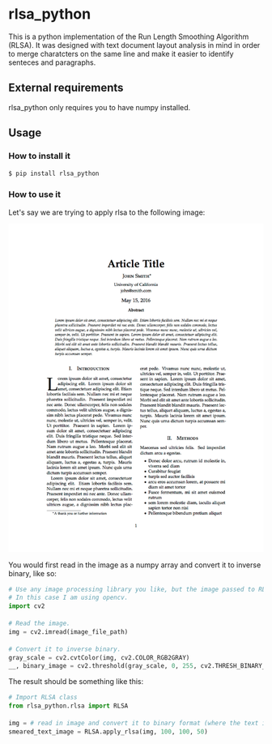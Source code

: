 # rlsa_python
This is a python implementation of the Run Length Smoothing Algorithm (RLSA). It was designed with text document layout analysis in mind in order to merge charatcters on the same line and make it easier to identify senteces and paragraphs.

## External requirements
rlsa_python only requires you to have numpy installed.

## Usage
### How to install it
```sh
$ pip install rlsa_python
```
### How to use it
Let's say we are trying to apply rlsa to the following image:

![picture](rlsa_python/test_data/text_image.png)

You would first read in the image as a numpy array and convert it to inverse binary, like so:
```python
# Use any image processing library you like, but the image passed to RLSA has to be a numpy array.
# In this case I am using opencv.
import cv2

# Read the image.
img = cv2.imread(image_file_path)

# Convert it to inverse binary.
gray_scale = cv2.cvtColor(img, cv2.COLOR_RGB2GRAY)
__, binary_image = cv2.threshold(gray_scale, 0, 255, cv2.THRESH_BINARY_INV | cv2.THRESH_OTSU)
```

The result should be something like this:

```python
# Import RLSA class
from rlsa_python.rlsa import RLSA

img = # read in image and convert it to binary format (where the text is in white and background in black)...
smeared_text_image = RLSA.apply_rlsa(img, 100, 100, 50)
```
